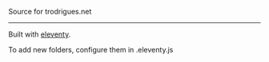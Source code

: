 Source for trodrigues.net

---

Built with [eleventy](https://www.11ty.io/).

To add new folders, configure them in .eleventy.js
